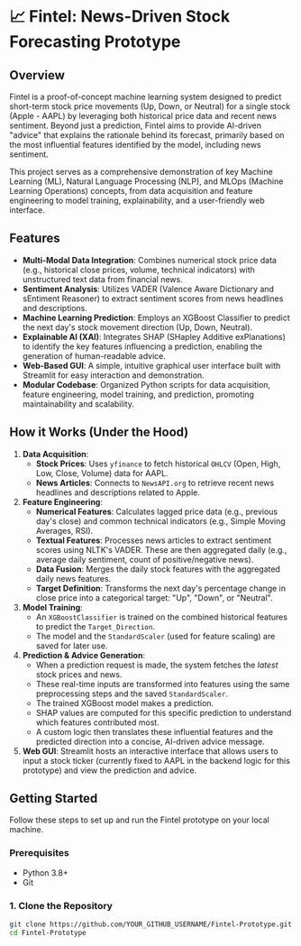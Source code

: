 # 📈 Fintel: News-Driven Stock Forecasting Prototype

## Overview

Fintel is a proof-of-concept machine learning system designed to predict short-term stock price movements (Up, Down, or Neutral) for a single stock (Apple - AAPL) by leveraging both historical price data and recent news sentiment. Beyond just a prediction, Fintel aims to provide AI-driven "advice" that explains the rationale behind its forecast, primarily based on the most influential features identified by the model, including news sentiment.

This project serves as a comprehensive demonstration of key Machine Learning (ML), Natural Language Processing (NLP), and MLOps (Machine Learning Operations) concepts, from data acquisition and feature engineering to model training, explainability, and a user-friendly web interface.

## Features

*   **Multi-Modal Data Integration**: Combines numerical stock price data (e.g., historical close prices, volume, technical indicators) with unstructured text data from financial news.
*   **Sentiment Analysis**: Utilizes VADER (Valence Aware Dictionary and sEntiment Reasoner) to extract sentiment scores from news headlines and descriptions.
*   **Machine Learning Prediction**: Employs an XGBoost Classifier to predict the next day's stock movement direction (Up, Down, Neutral).
*   **Explainable AI (XAI)**: Integrates SHAP (SHapley Additive exPlanations) to identify the key features influencing a prediction, enabling the generation of human-readable advice.
*   **Web-Based GUI**: A simple, intuitive graphical user interface built with Streamlit for easy interaction and demonstration.
*   **Modular Codebase**: Organized Python scripts for data acquisition, feature engineering, model training, and prediction, promoting maintainability and scalability.

## How it Works (Under the Hood)

1.  **Data Acquisition**:
    *   **Stock Prices**: Uses `yfinance` to fetch historical `OHLCV` (Open, High, Low, Close, Volume) data for AAPL.
    *   **News Articles**: Connects to `NewsAPI.org` to retrieve recent news headlines and descriptions related to Apple.
2.  **Feature Engineering**:
    *   **Numerical Features**: Calculates lagged price data (e.g., previous day's close) and common technical indicators (e.g., Simple Moving Averages, RSI).
    *   **Textual Features**: Processes news articles to extract sentiment scores using NLTK's VADER. These are then aggregated daily (e.g., average daily sentiment, count of positive/negative news).
    *   **Data Fusion**: Merges the daily stock features with the aggregated daily news features.
    *   **Target Definition**: Transforms the next day's percentage change in close price into a categorical target: "Up", "Down", or "Neutral".
3.  **Model Training**:
    *   An `XGBoostClassifier` is trained on the combined historical features to predict the `Target_Direction`.
    *   The model and the `StandardScaler` (used for feature scaling) are saved for later use.
4.  **Prediction & Advice Generation**:
    *   When a prediction request is made, the system fetches the *latest* stock prices and news.
    *   These real-time inputs are transformed into features using the same preprocessing steps and the saved `StandardScaler`.
    *   The trained XGBoost model makes a prediction.
    *   SHAP values are computed for this specific prediction to understand which features contributed most.
    *   A custom logic then translates these influential features and the predicted direction into a concise, AI-driven advice message.
5.  **Web GUI**: Streamlit hosts an interactive interface that allows users to input a stock ticker (currently fixed to AAPL in the backend logic for this prototype) and view the prediction and advice.

## Getting Started

Follow these steps to set up and run the Fintel prototype on your local machine.

### Prerequisites

*   Python 3.8+
*   Git

### 1. Clone the Repository

```bash
git clone https://github.com/YOUR_GITHUB_USERNAME/Fintel-Prototype.git
cd Fintel-Prototype